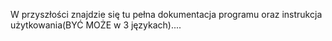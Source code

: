 W przyszłości znajdzie się tu pełna dokumentacja programu oraz instrukcja użytkowania(BYĆ MOŻE w 3 językach)....
